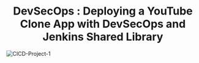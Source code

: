 <div>
  <h1 align="center"><b>DevSecOps : Deploying a YouTube Clone App with DevSecOps and Jenkins Shared Library</b></h1>
  <img src="./public/assets/CICD-Project-1" alt="CICD-Project-1">
</div>
